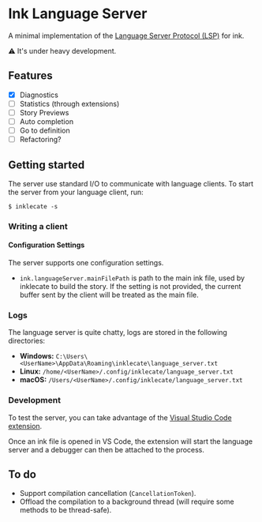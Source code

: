 # Ink Language Server

A minimal implementation of the [Language Server Protocol (LSP)] for ink.

[Language Server Protocol (LSP)]: https://microsoft.github.io/language-server-protocol/specification

⚠️ It's under heavy development.

## Features
- [x] Diagnostics
- [ ] Statistics (through extensions)
- [ ] Story Previews
- [ ] Auto completion
- [ ] Go to definition
- [ ] Refactoring?

## Getting started

The server use standard I/O to communicate with language clients. To start the server from your language client, run:

```shell
$ inklecate -s
```

### Writing a client

#### Configuration Settings
The server supports one configuration settings.

- `ink.languageServer.mainFilePath` is path to the main ink file, used by inklecate to build the story. If the setting is not provided, the current buffer sent by the client will be treated as the main file.

### Logs
The language server is quite chatty, logs are stored in the following directories:

- **Windows:** `C:\Users\<UserName>\AppData\Roaming\inklecate\language_server.txt`
- **Linux:** `/home/<UserName>/.config/inklecate/language_server.txt`
- **macOS:** `/Users/<UserName>/.config/inklecate/language_server.txt`

### Development

To test the server, you can take advantage of the [Visual Studio Code extension](https://github.com/ephread/vscode-ink).

Once an ink file is opened in VS Code, the extension will start the language server and a debugger can then be attached to the process.

## To do
- Support compilation cancellation (`CancellationToken`).
- Offload the compilation to a background thread (will require some methods to be thread-safe).